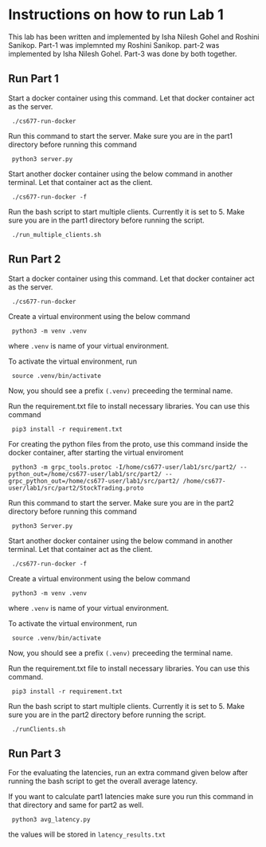 # Instructions on how to run Lab 1

This lab has been written and implemented by Isha Nilesh Gohel and Roshini Sanikop. Part-1 was implemnted my Roshini Sanikop. part-2 was implemented by Isha Nilesh Gohel. Part-3 was done by both together.
## Run Part 1
Start a docker container using this command. Let that docker container act as the server.
```
 ./cs677-run-docker
```
Run this command to start the server. Make sure you are in the part1 directory before running this command
```
 python3 server.py
```



Start another docker container using the below command in another terminal. Let that container act as the client.
```
 ./cs677-run-docker -f
```

Run the bash script to start multiple clients. Currently it is set to 5. Make sure you are in the part1 directory before running the script.
```
 ./run_multiple_clients.sh
```



## Run Part 2

Start a docker container using this command. Let that docker container act as the server.
```
 ./cs677-run-docker
```
Create a virtual environment using the below command
```
 python3 -m venv .venv
```
where `.venv` is name of your virtual environment. 

To activate the virtual environment, run 
```
 source .venv/bin/activate
```
Now, you should see a prefix `(.venv)` preceeding the terminal name. 

Run the requirement.txt file to install necessary libraries. You can use this command
```
 pip3 install -r requirement.txt
```

For creating the python files from the proto, use this command inside the docker container, after starting the virtual enviroment
```
 python3 -m grpc_tools.protoc -I/home/cs677-user/lab1/src/part2/ --python_out=/home/cs677-user/lab1/src/part2/ --grpc_python_out=/home/cs677-user/lab1/src/part2/ /home/cs677-user/lab1/src/part2/StockTrading.proto
```

Run this command to start the server. Make sure you are in the part2 directory before running this command
```
 python3 Server.py
```

Start another docker container using the below command in another terminal. Let that container act as the client.
```
 ./cs677-run-docker -f
```
Create a virtual environment using the below command
```
 python3 -m venv .venv
```
where `.venv` is name of your virtual environment. 

To activate the virtual environment, run 
```
 source .venv/bin/activate
```
Now, you should see a prefix `(.venv)` preceeding the terminal name. 

Run the requirement.txt file to install necessary libraries. You can use this command.
```
 pip3 install -r requirement.txt
```

Run the bash script to start multiple clients. Currently it is set to 5. Make sure you are in the part2 directory before running the script.
```
 ./runClients.sh
```

## Run Part 3
For the evaluating the latencies, run an extra command given below after running the bash script to get the overall average latency.

If you want to calculate part1 latencies make sure you run this command in that directory and same for part2 as well.
```
 python3 avg_latency.py
```

the values will be stored in `latency_results.txt`
